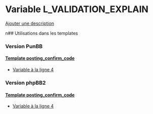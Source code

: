 # Variable L_VALIDATION_EXPLAIN
[Ajouter une description](https://fa-tvars.appspot.com/L_VALIDATION_EXPLAIN)

n## Utilisations dans les templates

### Version PunBB

#### [Template posting_confirm_code](punbb/posting_confirm_code.md)
* [Variable à la ligne 4](../punbb/posting_confirm_code.tpl#L4)

### Version phpBB2

#### [Template posting_confirm_code](subsilver/posting_confirm_code.md)
* [Variable à la ligne 4](../subsilver/posting_confirm_code.tpl#L4)